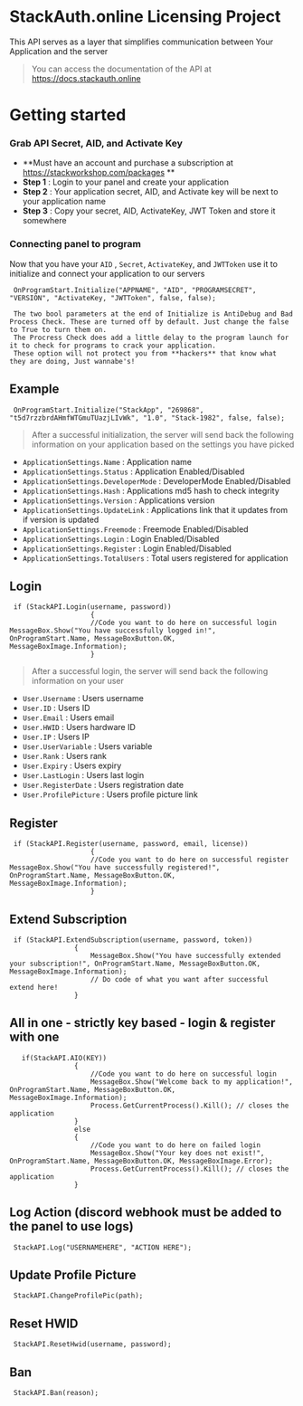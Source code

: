 # StackAuth.online Licensing Project

This API serves as a layer that simplifies communication between Your Application and the server

> You can access the documentation of the API at https://docs.stackauth.online

# Getting started

### Grab API Secret, AID, and Activate Key

* **Must have an account and purchase a subscription at https://stackworkshop.com/packages **
* **Step 1** : Login to your panel and create your application
* **Step 2** : Your application secret, AID, and Activate key will be next to your application name
* **Step 3** : Copy your secret, AID, ActivateKey, JWT Token and store it somewhere

### Connecting panel to program
Now that you have your ``AID`` , ``Secret``,  ``ActivateKey``, and ``JWTToken`` use it to initialize and connect your application to our servers
```
 OnProgramStart.Initialize("APPNAME", "AID", "PROGRAMSECRET", "VERSION", "ActivateKey, "JWTToken", false, false);
 
 The two bool parameters at the end of Initialize is AntiDebug and Bad Process Check. These are turned off by default. Just change the false to True to turn them on.
 The Procress Check does add a little delay to the program launch for it to check for programs to crack your application.
 These option will not protect you from **hackers** that know what they are doing, Just wannabe's!
```
## Example
```
 OnProgramStart.Initialize("StackApp", "269868", "t5d7rzzbrdAHmfWTGmuTUazjLIvWk", "1.0", "Stack-1982", false, false);
```
> After a successful initialization, the server will send back the following information on your application based on the settings you have picked
* ``ApplicationSettings.Name`` : Application name
* ``ApplicationSettings.Status`` : Application Enabled/Disabled
* ``ApplicationSettings.DeveloperMode`` : DeveloperMode Enabled/Disabled
* ``ApplicationSettings.Hash`` : Applications md5 hash to check integrity
* ``ApplicationSettings.Version`` : Applications version
* ``ApplicationSettings.UpdateLink`` : Applications link that it updates from if version is updated
* ``ApplicationSettings.Freemode`` : Freemode Enabled/Disabled
* ``ApplicationSettings.Login`` : Login Enabled/Disabled
* ``ApplicationSettings.Register`` : Login Enabled/Disabled
*  ``ApplicationSettings.TotalUsers`` : Total users registered for application
## Login

```
 if (StackAPI.Login(username, password))
                    {
                    //Code you want to do here on successful login
MessageBox.Show("You have successfully logged in!", OnProgramStart.Name, MessageBoxButton.OK, MessageBoxImage.Information);
                    }
```
> After a successful login, the server will send back the following information on your user
* ``User.Username`` : Users username 
* ``User.ID`` : Users ID
* ``User.Email`` : Users email
* ``User.HWID`` : Users hardware ID
* ``User.IP`` : Users IP
* ``User.UserVariable`` : Users variable
* ``User.Rank`` : Users rank
* ``User.Expiry`` : Users expiry
* ``User.LastLogin`` : Users last login
* ``User.RegisterDate`` : Users registration date
* ``User.ProfilePicture`` : Users profile picture link
## Register

```
 if (StackAPI.Register(username, password, email, license))
                    {
                    //Code you want to do here on successful register
MessageBox.Show("You have successfully registered!", OnProgramStart.Name, MessageBoxButton.OK, MessageBoxImage.Information);
                    }
```
## Extend Subscription
```
 if (StackAPI.ExtendSubscription(username, password, token))
                {
                    MessageBox.Show("You have successfully extended your subscription!", OnProgramStart.Name, MessageBoxButton.OK, MessageBoxImage.Information);
                    // Do code of what you want after successful extend here!
                }
```
## All in one - strictly key based - login & register with one
```
   if(StackAPI.AIO(KEY))
                {
                    //Code you want to do here on successful login
                    MessageBox.Show("Welcome back to my application!", OnProgramStart.Name, MessageBoxButton.OK, MessageBoxImage.Information);
                    Process.GetCurrentProcess().Kill(); // closes the application
                }
                else
                {
                    //Code you want to do here on failed login
                    MessageBox.Show("Your key does not exist!", OnProgramStart.Name, MessageBoxButton.OK, MessageBoxImage.Error);
                    Process.GetCurrentProcess().Kill(); // closes the application
                }
```
## Log Action (discord webhook must be added to the panel to use logs)

```
 StackAPI.Log("USERNAMEHERE", "ACTION HERE");
```
## Update Profile Picture

```
 StackAPI.ChangeProfilePic(path);
```
## Reset HWID

```
 StackAPI.ResetHwid(username, password);
```
## Ban

```
 StackAPI.Ban(reason);
```
